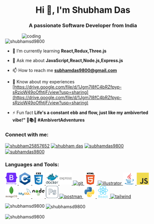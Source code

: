 <h1 align="center">Hi 👋, I'm Shubham Das</h1>
<h3 align="center">A passionate Software Developer from India</h3>

<img align="right" alt="coding" width="450" src="https://media.giphy.com/media/JqmupuTVZYaQX5s094/giphy.gif?cid=790b7611e977gp9pnvv89ztt4mqhmwcdf1sem4hdp5ahx6ov&ep=v1_gifs_search&rid=giphy.gif&ct=g">

<p align="left"> <img src="https://komarev.com/ghpvc/?username=shubhamsd9800&label=Profile%20views&color=0e75b6&style=flat" alt="shubhamsd9800" /> </p>

- 🌱 I’m currently learning **React,Redux,Three.js**

- 💬 Ask me about **JavaScript,React,Node.js,Express.js**

- 📫 How to reach me **subhamdas9800@gmail.com**

- 📄 Know about my experiences [https://drive.google.com/file/d/1Jgm7l8fC4bRZfpyp-sRzioW49oOfhtjF/view?usp=sharing](https://drive.google.com/file/d/1Jgm7l8fC4bRZfpyp-sRzioW49oOfhtjF/view?usp=sharing)

- ⚡ Fun fact **Life's a constant ebb and flow, just like my ambiverted vibe!" 🌟📚🎉 #AmbivertAdventures**

<h3 align="left">Connect with me:</h3>
<p align="left">
<a href="https://twitter.com/shubham25857652" target="blank"><img align="center" src="https://raw.githubusercontent.com/rahuldkjain/github-profile-readme-generator/master/src/images/icons/Social/twitter.svg" alt="shubham25857652" height="30" width="40" /></a>
<a href="https://linkedin.com/in/shubham das" target="blank"><img align="center" src="https://raw.githubusercontent.com/rahuldkjain/github-profile-readme-generator/master/src/images/icons/Social/linked-in-alt.svg" alt="shubham das" height="30" width="40" /></a>
<a href="https://www.leetcode.com/subhamdas9800" target="blank"><img align="center" src="https://raw.githubusercontent.com/rahuldkjain/github-profile-readme-generator/master/src/images/icons/Social/leet-code.svg" alt="subhamdas9800" height="30" width="40" /></a>
<a href="https://auth.geeksforgeeks.org/user/subhamdas9800" target="blank"><img align="center" src="https://raw.githubusercontent.com/rahuldkjain/github-profile-readme-generator/master/src/images/icons/Social/geeks-for-geeks.svg" alt="subhamdas9800" height="30" width="40" /></a>
</p>

<h3 align="left">Languages and Tools:</h3>
<p align="left"> <a href="https://getbootstrap.com" target="_blank" rel="noreferrer"> <img src="https://raw.githubusercontent.com/devicons/devicon/master/icons/bootstrap/bootstrap-plain-wordmark.svg" alt="bootstrap" width="40" height="40"/> </a> <a href="https://www.w3schools.com/cpp/" target="_blank" rel="noreferrer"> <img src="https://raw.githubusercontent.com/devicons/devicon/master/icons/cplusplus/cplusplus-original.svg" alt="cplusplus" width="40" height="40"/> </a> <a href="https://www.w3schools.com/css/" target="_blank" rel="noreferrer"> <img src="https://raw.githubusercontent.com/devicons/devicon/master/icons/css3/css3-original-wordmark.svg" alt="css3" width="40" height="40"/> </a> <a href="https://www.docker.com/" target="_blank" rel="noreferrer"> <img src="https://raw.githubusercontent.com/devicons/devicon/master/icons/docker/docker-original-wordmark.svg" alt="docker" width="40" height="40"/> </a> <a href="https://expressjs.com" target="_blank" rel="noreferrer"> <img src="https://raw.githubusercontent.com/devicons/devicon/master/icons/express/express-original-wordmark.svg" alt="express" width="40" height="40"/> </a> <a href="https://git-scm.com/" target="_blank" rel="noreferrer"> <img src="https://www.vectorlogo.zone/logos/git-scm/git-scm-icon.svg" alt="git" width="40" height="40"/> </a> <a href="https://www.w3.org/html/" target="_blank" rel="noreferrer"> <img src="https://raw.githubusercontent.com/devicons/devicon/master/icons/html5/html5-original-wordmark.svg" alt="html5" width="40" height="40"/> </a> <a href="https://www.adobe.com/in/products/illustrator.html" target="_blank" rel="noreferrer"> <img src="https://www.vectorlogo.zone/logos/adobe_illustrator/adobe_illustrator-icon.svg" alt="illustrator" width="40" height="40"/> </a> <a href="https://www.java.com" target="_blank" rel="noreferrer"> <img src="https://raw.githubusercontent.com/devicons/devicon/master/icons/java/java-original.svg" alt="java" width="40" height="40"/> </a> <a href="https://developer.mozilla.org/en-US/docs/Web/JavaScript" target="_blank" rel="noreferrer"> <img src="https://raw.githubusercontent.com/devicons/devicon/master/icons/javascript/javascript-original.svg" alt="javascript" width="40" height="40"/> </a> <a href="https://www.mongodb.com/" target="_blank" rel="noreferrer"> <img src="https://raw.githubusercontent.com/devicons/devicon/master/icons/mongodb/mongodb-original-wordmark.svg" alt="mongodb" width="40" height="40"/> </a> <a href="https://www.mysql.com/" target="_blank" rel="noreferrer"> <img src="https://raw.githubusercontent.com/devicons/devicon/master/icons/mysql/mysql-original-wordmark.svg" alt="mysql" width="40" height="40"/> </a> <a href="https://nodejs.org" target="_blank" rel="noreferrer"> <img src="https://raw.githubusercontent.com/devicons/devicon/master/icons/nodejs/nodejs-original-wordmark.svg" alt="nodejs" width="40" height="40"/> </a> <a href="https://www.photoshop.com/en" target="_blank" rel="noreferrer"> <img src="https://raw.githubusercontent.com/devicons/devicon/master/icons/photoshop/photoshop-line.svg" alt="photoshop" width="40" height="40"/> </a> <a href="https://postman.com" target="_blank" rel="noreferrer"> <img src="https://www.vectorlogo.zone/logos/getpostman/getpostman-icon.svg" alt="postman" width="40" height="40"/> </a> <a href="https://www.python.org" target="_blank" rel="noreferrer"> <img src="https://raw.githubusercontent.com/devicons/devicon/master/icons/python/python-original.svg" alt="python" width="40" height="40"/> </a> <a href="https://reactjs.org/" target="_blank" rel="noreferrer"> <img src="https://raw.githubusercontent.com/devicons/devicon/master/icons/react/react-original-wordmark.svg" alt="react" width="40" height="40"/> </a> <a href="https://tailwindcss.com/" target="_blank" rel="noreferrer"> <img src="https://www.vectorlogo.zone/logos/tailwindcss/tailwindcss-icon.svg" alt="tailwind" width="40" height="40"/> </a> </p>

<p><img align="left" src="https://github-readme-stats.vercel.app/api/top-langs?username=shubhamsd9800&show_icons=true&locale=en&layout=compact" alt="shubhamsd9800" /></p>

<p>&nbsp;<img align="center" src="https://github-readme-stats.vercel.app/api?username=shubhamsd9800&show_icons=true&locale=en" alt="shubhamsd9800" /></p>

<p><img align="center" src="https://github-readme-streak-stats.herokuapp.com/?user=shubhamsd9800&" alt="shubhamsd9800" /></p>
